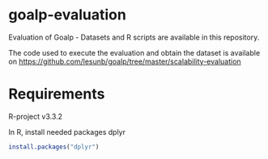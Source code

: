 # goalp-evaluation
Evaluation of Goalp - Datasets and R scripts are available in this repository.

The code used to execute the evaluation and obtain the dataset is available on https://github.com/lesunb/goalp/tree/master/scalability-evaluation

# Requirements
R-project v3.3.2

In R, install needed packages dplyr

``` R
install.packages("dplyr")
```




